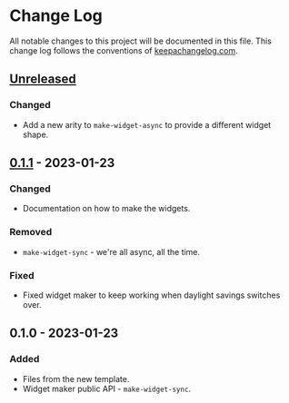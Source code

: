 # Change Log
All notable changes to this project will be documented in this file. This change log follows the conventions of [keepachangelog.com](http://keepachangelog.com/).

## [Unreleased]
### Changed
- Add a new arity to `make-widget-async` to provide a different widget shape.

## [0.1.1] - 2023-01-23
### Changed
- Documentation on how to make the widgets.

### Removed
- `make-widget-sync` - we're all async, all the time.

### Fixed
- Fixed widget maker to keep working when daylight savings switches over.

## 0.1.0 - 2023-01-23
### Added
- Files from the new template.
- Widget maker public API - `make-widget-sync`.

[Unreleased]: https://sourcehost.site/your-name/movie-store/compare/0.1.1...HEAD
[0.1.1]: https://sourcehost.site/your-name/movie-store/compare/0.1.0...0.1.1
